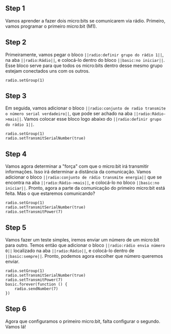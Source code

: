 


## Step 1

Vamos aprender a fazer dois micro:bits se comunicarem via rádio. Primeiro, vamos 
programar o primeiro micro:bit (M1).

## Step 2

Primeiramente, vamos pegar o bloco ``||radio:definir grupo do rádio 1||``, na aba 
``||radio:Rádio||``, e colocá-lo dentro do bloco ``||basic:no iniciar||``. Esse bloco 
serve para que todos os micro:bits dentro desse mesmo grupo estejam conectados uns com 
os outros.

```blocks
radio.setGroup(1)
```

## Step 3

Em seguida, vamos adicionar o bloco ``||radio:conjunto de radio transmite o número serial verdadeiro||``,
 que pode ser achado na aba 
``||radio:Rádio->mais||``. Vamos colocar esse bloco logo abaixo do ``||radio:definir grupo do rádio 1||``.

```blocks
radio.setGroup(1)
radio.setTransmitSerialNumber(true)
```

## Step 4

Vamos agora determinar a "força" com que o micro:bit irá transmitir informações. Isso irá 
determinar a distância da comunicação. Vamos adicionar o bloco 
``||radio:conjunto de rádio transmite energia||`` que se encontra na 
aba ``||radio:Rádio->mais||``, e colocá-lo no bloco ``||basic:no iniciar||``. Pronto, 
agora a parte da comunicação do primeiro micro:bit está feita. Mas o que estaremos 
comunicando?


```blocks
radio.setGroup(1)
radio.setTransmitSerialNumber(true)
radio.setTransmitPower(7)
```

## Step 5

Vamos fazer um teste simples, iremos enviar um número de um micro:bit para outro. 
Temos então que adicionar o bloco ``||radio:rádio envia número 0||`` localizado na aba 
``||radio:Rádio||``, e colocá-lo dentro de ``||basic:sempre||``. Pronto, podemos agora 
escolher que número queremos enviar.


```blocks
radio.setGroup(1)
radio.setTransmitSerialNumber(true)
radio.setTransmitPower(7)
basic.forever(function () {
    radio.sendNumber(7)
})
```


## Step 6

Agora que configuramos o primeiro micro:bit, falta configurar o segundo. Vamos lá!







